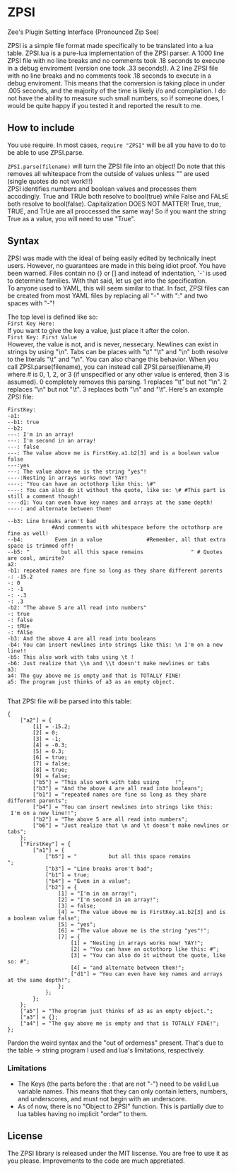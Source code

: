 # ZPSI
Zee's Plugin Setting Interface (Pronounced Zip See)

ZPSI is a simple file format made specifically to be translated into a lua table. ZPSI.lua is a pure-lua implementation of the ZPSI parser. A 1000 line ZPSI file with no line breaks and no comments took .18 seconds to execute in a debug enviroment (version one took .33 seconds!). A 2 line ZPSI file with no line breaks and no comments took .18 seconds to execute in a debug enviroment. This means that the conversion is taking place in under .005 seconds, and the majority of the time is likely i/o and compilation. I do not have the ability to measure such small numbers, so if someone does, I would be quite happy if you tested it and reported the result to me.

## How to include

You use require. In most cases, `require "ZPSI"` will be all you have to do to be able to use ZPSI.parse.

`ZPSI.parse(filename)` will turn the ZPSI file into an object! Do note that this removes all whitespace from the outside of values unless "" are used (single quotes do not work!!!)    
ZPSI identifies numbers and boolean values and processes them accodingly. True and TRUe both resolve to bool(true) while False and FALsE both resolve to bool(false). Capitalization DOES NOT MATTER! True, true, TRUE, and TrUe are all proccessed the same way! So if you want the string True as a value, you will need to use "True".

## Syntax

ZPSI was made with the ideal of being easily edited by technically inept users. However, no guarantees are made in this being idiot proof. You have been warned. Files contain no {} or [] and instead of indentation, '-' is used to determine families. With that said, let us get into the specification.    
To anyone used to YAML, this will seem similar to that. In fact, ZPSI files can be created from most YAML files by replacing all "-" with ":" and two spaces with "-"!

The top level is defined like so:    
`First Key Here:`    
If you want to give the key a value, just place it after the colon.    
`First Key: First Value`    
However, the value is not, and is never, nessecary.
Newlines can exist in strings by using "\n". Tabs can be places with "\t" "\\t" and "\\n" both resolve to the literals "\t" and "\n". You can also change this behavior. When you call ZPSI.parse(filename), you can instead call ZPSI.parse(filename,#) where # is 0, 1, 2, or 3 (if unspecified or any other value is entered, then 3 is assumed). 0 completely removes this parsing. 1 replaces "\t" but not "\n". 2 replaces "\n" but not "\t". 3 replaces both "\n" and "\t".
Here's an example ZPSI file:
```
FirstKey:
-a1:
--b1: true
--b2: 
---: I'm in an array!
---: I'm second in an array!
---: false
---: The value above me is FirstKey.a1.b2[3] and is a boolean value false
---:yes
---: The value above me is the string "yes"!
----:Nesting in arrays works now! YAY!
----: "You can have an octothorp like this: \#"
----: You can also do it without the quote, like so: \# #This part is still a comment though!
----d1: You can even have key names and arrays at the same depth!
----: and alternate between them!

--b3: Line breaks aren't bad
              #And comments with whitespace before the octothorp are fine as well!
--b4:          Even in a value              #Remember, all that extra space is trimmed off!
--b5: "          but all this space remains               " # Quotes are cool, amirite?
a2: 
-b1: repeated names are fine so long as they share different parents
-: -15.2
-: 0
-: -1
-: -.3
-: .3
-b2: "The above 5 are all read into numbers"
-: true
-: false
-: tRUe
-: fAlSe
-b3: And the above 4 are all read into booleans
-b4: You can insert newlines into strings like this: \n I'm on a new line!!
-b5: This also work with tabs using \t !
-b6: Just realize that \\n and \\t doesn't make newlines or tabs
a3:
a4: The guy above me is empty and that is TOTALLY FINE!
a5: The program just thinks of a3 as an empty object.


```

That ZPSI file will be parsed into this table:

```
{
	["a2"] = {
		[1] = -15.2;
		[2] = 0;
		[3] = -1;
		[4] = -0.3;
		[5] = 0.3;
		[6] = true;
		[7] = false;
		[8] = true;
		[9] = false;
		["b5"] = "This also work with tabs using 	 !";
		["b3"] = "And the above 4 are all read into booleans";
		["b1"] = "repeated names are fine so long as they share different parents";
		["b4"] = "You can insert newlines into strings like this: 
 I'm on a new line!!";
		["b2"] = "The above 5 are all read into numbers";
		["b6"] = "Just realize that \n and \t doesn't make newlines or tabs";
	};
	["FirstKey"] = {
		["a1"] = {
			["b5"] = "          but all this space remains               ";
			["b3"] = "Line breaks aren't bad";
			["b1"] = true;
			["b4"] = "Even in a value";
			["b2"] = {
				[1] = "I'm in an array!";
				[2] = "I'm second in an array!";
				[3] = false;
				[4] = "The value above me is FirstKey.a1.b2[3] and is a boolean value false";
				[5] = "yes";
				[6] = "The value above me is the string "yes"!";
				[7] = {
					[1] = "Nesting in arrays works now! YAY!";
					[2] = "You can have an octothorp like this: #";
					[3] = "You can also do it without the quote, like so: #";
					[4] = "and alternate between them!";
					["d1"] = "You can even have key names and arrays at the same depth!";
				};
			};
		};
	};
	["a5"] = "The program just thinks of a3 as an empty object.";
	["a3"] = {};
	["a4"] = "The guy above me is empty and that is TOTALLY FINE!";
};
```
Pardon the weird syntax and the "out of orderness" present. That's due to the table -> string program I used and lua's limitations, respectively.

### Limitations

  * The Keys (the parts before the : that are not "-") need to be valid Lua variable names. This means that they can only contain letters, numbers, and underscores, and must not begin with an underscore.    
  * As of now, there is no "Object to ZPSI" function. This is partially due to lua tables having no implicit "order" to them. 
  
## License
The ZPSI library is released under the MIT liscense. You are free to use it as you please. Improvements to the code are much appretiated.

